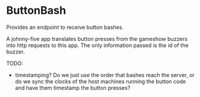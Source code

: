 ButtonBash
==========

Provides an endpoint to receive button bashes.

A johnny-five app translates button presses from the gameshow buzzers into http requests to this app. The only information passed is the id of the buzzer.

TODO:
- timestamping? Do we just use the order that bashes reach the server, or do we sync the clocks of the host machines running the button code and have them timestamp the button presses?

 